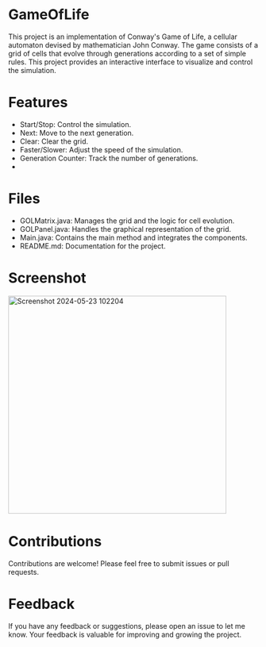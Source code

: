 # GameOfLife
This project is an implementation of Conway's Game of Life, a cellular automaton devised by mathematician John Conway. The game consists of a grid of cells that evolve through generations according to a set of simple rules. This project provides an interactive interface to visualize and control the simulation.

# Features
- Start/Stop: Control the simulation.
- Next: Move to the next generation.
- Clear: Clear the grid.
- Faster/Slower: Adjust the speed of the simulation.
- Generation Counter: Track the number of generations.
- 
# Files
- GOLMatrix.java: Manages the grid and the logic for cell evolution.
- GOLPanel.java: Handles the graphical representation of the grid.
- Main.java: Contains the main method and integrates the components.
- README.md: Documentation for the project.

# Screenshot
<img width="439" alt="Screenshot 2024-05-23 102204" src="https://github.com/jacobturjeman/GameOfLife/assets/84174179/34fa8bcf-8479-460c-8796-689fa1d94a72">

# Contributions
Contributions are welcome! Please feel free to submit issues or pull requests.

# Feedback
If you have any feedback or suggestions, please open an issue to let me know. Your feedback is valuable for improving and growing the project.
